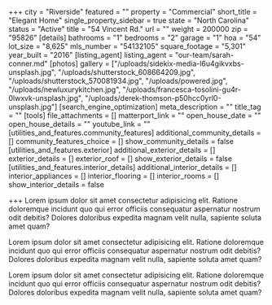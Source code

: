 +++
city = "Riverside"
featured = ""
property = "Commercial"
short_title = "Elegant Home"
single_property_sidebar = true
state = "North Carolina"
status = "Active"
title = "54 Vincent Rd."
url = ""
weight = 200000
zip = "95826"
[details]
bathrooms = "1"
bedrooms = "2"
garage = "1"
hoa = "54"
lot_size = "8,625"
mls_number = "54132105"
square_footage = "5,301"
year_built = "2016"
[listing_agent]
listing_agent = "our-team/sarah-conner.md"
[photos]
gallery = ["/uploads/sidekix-media-l6u4gikvxbs-unsplash.jpg", "/uploads/shutterstock_608664209.jpg", "/uploads/shutterstock_570081934.jpg", "/uploads/powered.jpg", "/uploads/newluxurykitchen.jpg", "/uploads/francesca-tosolini-gu4r-0lwxvk-unsplash.jpg", "/uploads/derek-thomson-p50hcc0yrl0-unsplash.jpg"]
[search_engine_optimization]
meta_description = ""
title_tag = ""
[tools]
file_attachments = []
matterport_link = ""
open_house_date = ""
open_house_details = ""
youtube_link = ""
[utilities_and_features.community_features]
additional_community_details = []
community_features_choice = []
show_community_details = false
[utilities_and_features.exterior]
additional_exterior_details = []
exterior_details = []
exterior_roof = []
show_exterior_details = false
[utilities_and_features.interior_details]
additional_interior_details = []
interior_appliances = []
interior_flooring = []
interior_rooms = []
show_interior_details = false

+++
Lorem ipsum dolor sit amet consectetur adipisicing elit. Ratione doloremque incidunt quo qui error officiis consequatur aspernatur nostrum odit debitis? Dolores doloribus expedita magnam velit nulla, sapiente soluta amet quam?

  
Lorem ipsum dolor sit amet consectetur adipisicing elit. Ratione doloremque incidunt quo qui error officiis consequatur aspernatur nostrum odit debitis? Dolores doloribus expedita magnam velit nulla, sapiente soluta amet quam?

  
Lorem ipsum dolor sit amet consectetur adipisicing elit. Ratione doloremque incidunt quo qui error officiis consequatur aspernatur nostrum odit debitis? Dolores doloribus expedita magnam velit nulla, sapiente soluta amet quam?